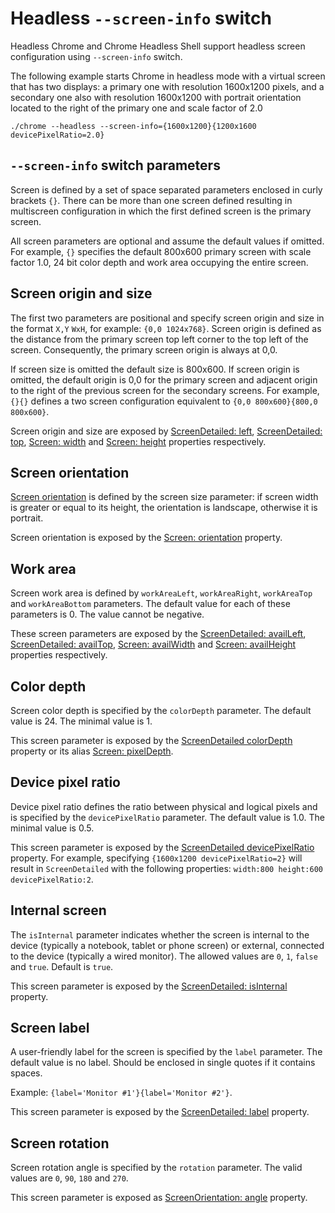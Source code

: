 # Headless `--screen-info` switch

Headless Chrome and Chrome Headless Shell support headless screen configuration using `--screen-info` switch.

The following example starts Chrome in headless mode with a virtual screen that has two displays: a primary one with resolution 1600x1200 pixels, and a secondary one also with resolution 1600x1200 with portrait orientation located to the right of the primary one and scale factor of 2.0


```
./chrome --headless --screen-info={1600x1200}{1200x1600 devicePixelRatio=2.0}
```


## `--screen-info` switch parameters

Screen is defined by a set of space separated parameters enclosed in curly brackets `{}`. There can be more than one screen defined resulting in multiscreen configuration in which the first defined screen is the primary screen.

All screen parameters are optional and assume the default values if omitted. For example, `{}` specifies the default 800x600 primary screen with scale factor 1.0, 24 bit color depth and work area occupying the entire screen.


## Screen origin and size

The first two parameters are positional and specify screen origin and size in the format `X,Y` `WxH`, for example: `{0,0 1024x768}`. Screen origin is defined as the distance from the primary screen top left corner to the top left of the screen. Consequently, the primary screen origin is always at 0,0.

If screen size is omitted the default size is 800x600. If screen origin is omitted, the default origin is 0,0 for the primary screen and adjacent origin to the right of the previous screen for the secondary screens. For example, `{}{}` defines a two screen configuration equivalent to `{0,0 800x600}{800,0 800x600}`.

Screen origin and size are exposed by [ScreenDetailed: left](https://developer.mozilla.org/en-US/docs/Web/API/ScreenDetailed/left), [ScreenDetailed: top](https://developer.mozilla.org/en-US/docs/Web/API/ScreenDetailed/top), [Screen: width](https://developer.mozilla.org/en-US/docs/Web/API/Screen/width) and [Screen: height](https://developer.mozilla.org/en-US/docs/Web/API/Screen/height) properties respectively.


## Screen orientation

[Screen orientation](https://w3c.github.io/screen-orientation/#dom-screen-orientation) is defined by the screen size parameter: if screen width is greater or equal to its height, the orientation is landscape, otherwise it is portrait.

Screen orientation is exposed by the [Screen: orientation](https://developer.mozilla.org/en-US/docs/Web/API/Screen/orientation) property.


## Work area

Screen work area is defined by `workAreaLeft`, `workAreaRight`, `workAreaTop` and `workAreaBottom` parameters. The default value for each of these parameters is 0. The value cannot be negative.

These screen parameters are exposed by the [ScreenDetailed: availLeft](https://developer.mozilla.org/en-US/docs/Web/API/ScreenDetailed/availLeft), [ScreenDetailed: availTop](https://developer.mozilla.org/en-US/docs/Web/API/ScreenDetailed/availTop), [Screen: availWidth](https://developer.mozilla.org/en-US/docs/Web/API/Screen/availWidth) and [Screen: availHeight](https://developer.mozilla.org/en-US/docs/Web/API/Screen/availHeight) properties respectively.


## Color depth

Screen color depth is specified by the `colorDepth` parameter. The default value is 24. The minimal value is 1.

This screen parameter is exposed by the [ScreenDetailed colorDepth](https://developer.mozilla.org/en-US/docs/Web/API/Screen/colorDepth) property or its alias [Screen: pixelDepth](https://developer.mozilla.org/en-US/docs/Web/API/Screen/pixelDepth).


## Device pixel ratio

Device pixel ratio defines the ratio between physical and logical pixels and is specified by the `devicePixelRatio` parameter. The default value is 1.0. The minimal value is 0.5.

This screen parameter is exposed by the [ScreenDetailed devicePixelRatio](https://developer.mozilla.org/en-US/docs/Web/API/ScreenDetailed/devicePixelRatio) property. For example, specifying `{1600x1200 devicePixelRatio=2}` will result in `ScreenDetailed` with the following properties: `width:800 height:600 devicePixelRatio:2`.


## Internal screen

The `isInternal` parameter indicates whether the screen is internal to the device (typically a notebook, tablet or phone screen) or external, connected to the device (typically a wired monitor). The allowed values are `0`, `1`, `false` and `true`. Default is `true`.

This screen parameter is exposed by the [ScreenDetailed: isInternal](https://developer.mozilla.org/en-US/docs/Web/API/ScreenDetailed/isInternal) property.


## Screen label

A user-friendly label for the screen is specified by the `label` parameter. The default value is no label. Should be enclosed in single quotes if it contains spaces.

Example: `{label='Monitor #1'}{label='Monitor #2'}`.

This screen parameter is exposed by the [ScreenDetailed: label](https://developer.mozilla.org/en-US/docs/Web/API/ScreenDetailed/label) property.


## Screen rotation

Screen rotation angle is specified by the `rotation` parameter. The valid values are `0`, `90`, `180` and `270`.

This screen parameter is exposed as [ScreenOrientation: angle](https://developer.mozilla.org/en-US/docs/Web/API/ScreenOrientation/angle) property.
